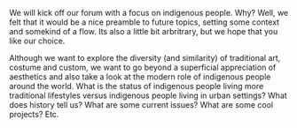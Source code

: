 We will kick off our forum with a focus on indigenous people. Why?
Well, we felt that it would be a nice preamble to future topics,
setting some context and somekind of a flow. Its also a little bit
arbritrary, but we hope that you like our choice.

Although we want to explore the diversity (and similarity) of
traditional art, costume and custom, we want to go beyond a
superficial appreciation of aesthetics and also take a look at the
modern role of indigenous people around the world. What is the status
of indigenous people living more traditional lifestyles versus
indigenous people living in urban settings? What does history tell us?
What are some current issues? What are some cool projects? Etc.
